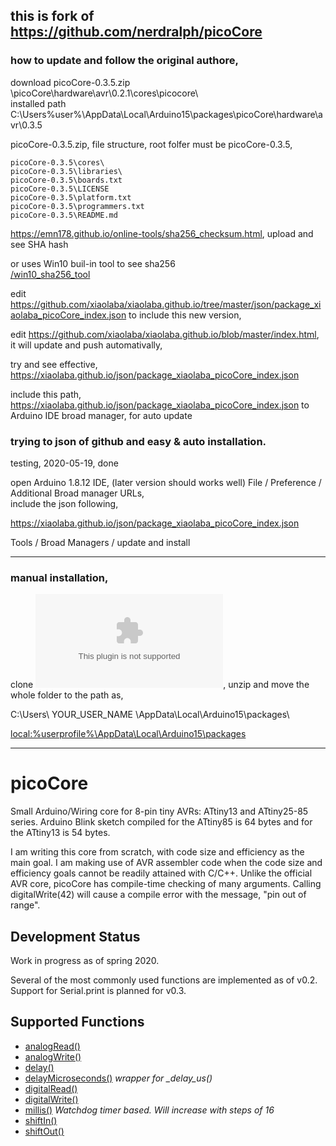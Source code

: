 ## this is fork of https://github.com/nerdralph/picoCore


### how to update and follow the original authore,
download picoCore-0.3.5.zip  
\picoCore\hardware\avr\0.2.1\cores\picocore\  
installed path C:\Users\%user%\AppData\Local\Arduino15\packages\picoCore\hardware\avr\0.3.5

picoCore-0.3.5.zip, file structure, root folfer must be picoCore-0.3.5,  
```
picoCore-0.3.5\cores\  
picoCore-0.3.5\libraries\  
picoCore-0.3.5\boards.txt  
picoCore-0.3.5\LICENSE  
picoCore-0.3.5\platform.txt  
picoCore-0.3.5\programmers.txt  
picoCore-0.3.5\README.md  
```

https://emn178.github.io/online-tools/sha256_checksum.html, upload and see SHA hash 

or uses Win10 buil-in tool to see sha256  
[/win10_sha256_tool](/win10_sha256_tool)  

edit https://github.com/xiaolaba/xiaolaba.github.io/tree/master/json/package_xiaolaba_picoCore_index.json to include this new version,     

edit https://github.com/xiaolaba/xiaolaba.github.io/blob/master/index.html, it will update and push automativally,   

try and see effective, https://xiaolaba.github.io/json/package_xiaolaba_picoCore_index.json   

include this path, https://xiaolaba.github.io/json/package_xiaolaba_picoCore_index.json to Arduino IDE broad manager, for auto update  


### trying to json of github and easy & auto installation.  
testing, 2020-05-19, done

open Arduino 1.8.12 IDE,  (later version should works well) 
File / Preference / Additional Broad manager URLs,  
include the json following,  

https://xiaolaba.github.io/json/package_xiaolaba_picoCore_index.json  

Tools / Broad Managers / update and install

-----------------------------------------  
    
### manual installation,  

clone ![picoCore.zip](picoCore.zip), unzip and move the whole folder to the path as, 

C:\Users\ YOUR_USER_NAME \AppData\Local\Arduino15\packages\  

[local:%userprofile%\AppData\Local\Arduino15\packages](loccal:%userprofile%\AppData\Local\Arduino15\packages)  





-----------------------------------------




# picoCore
Small Arduino/Wiring core for 8-pin tiny AVRs: ATtiny13 and ATtiny25-85 series.  Arduino Blink sketch compiled for the ATtiny85 is 64 bytes and for the ATtiny13 is 54 bytes.

I am writing this core from scratch, with code size and efficiency as the main goal.  I am making use of AVR assembler code when the code size and efficiency goals cannot be readily attained with C/C++.  Unlike the official AVR core, picoCore has compile-time checking of many arguments.  Calling digitalWrite(42) will cause a compile error with the message, "pin out of range". 


## Development Status
Work in progress as of spring 2020.

Several of the most commonly used functions are implemented as of v0.2. Support for Serial.print is planned for v0.3.

## Supported Functions
* [analogRead()](https://www.arduino.cc/en/Reference/AnalogRead)
* [analogWrite()](https://www.arduino.cc/en/Reference/AnalogWrite)
* [delay()](https://www.arduino.cc/en/Reference/Delay)
* [delayMicroseconds()](https://www.arduino.cc/en/Reference/DelayMicroseconds)   *wrapper for _delay_us()*
* [digitalRead()](https://www.arduino.cc/en/Reference/DigitalRead)
* [digitalWrite()](https://www.arduino.cc/en/Reference/DigitalWrite)
* [millis()](https://www.arduino.cc/en/Reference/Millis)   *Watchdog timer based. Will increase with steps of 16*
* [shiftIn()](https://www.arduino.cc/en/Reference/ShiftIn)
* [shiftOut()](https://www.arduino.cc/en/Reference/ShiftOut)

